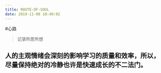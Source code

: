 ```yaml
---
title: ROUTE-OF-SOUL
date: 2019-11-08 10:49:02
---
```


#心路
> 记录所思所想

## 人的主观情绪会深刻的影响学习的质量和效率，所以，尽量保持绝对的冷静也许是快速成长的不二法门。
